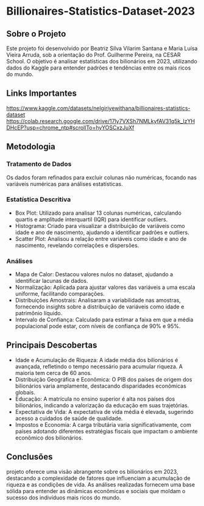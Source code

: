 # Billionaires-Statistics-Dataset-2023
## Sobre o Projeto
Este projeto foi desenvolvido por Beatriz Silva Vilarim Santana e Maria Luísa Vieira Arruda, sob a orientação do Prof. Guilherme Pereira, na CESAR School.
O objetivo é analisar estatísticas dos bilionários em 2023, utilizando dados do Kaggle para entender padrões e tendências entre os mais ricos do mundo.

## Links Importantes
https://www.kaggle.com/datasets/nelgiriyewithana/billionaires-statistics-dataset
https://colab.research.google.com/drive/17ly7VXSh7NMLkyfAV31q5k_lzYHDHcEP?usp=chrome_ntp#scrollTo=hyYOSCxzJuXf

## Metodologia
### Tratamento de Dados
Os dados foram refinados para excluir colunas não numéricas, focando nas variáveis numéricas para análises estatísticas.
### Estatística Descritiva
- Box Plot: Utilizado para analisar 13 colunas numéricas, calculando quartis e amplitude interquartil (IQR) para identificar outliers.
- Histograma: Criado para visualizar a distribuição de variáveis como idade e ano de nascimento, ajudando a identificar padrões e outliers.
- Scatter Plot: Analisou a relação entre variáveis como idade e ano de nascimento, revelando correlações e dispersões.

### Análises
- Mapa de Calor: Destacou valores nulos no dataset, ajudando a identificar lacunas de dados.
- Normalização: Aplicada para ajustar valores das variáveis a uma escala uniforme, facilitando comparações.
- Distribuições Amostrais: Analisaram a variabilidade nas amostras, fornecendo insights sobre a distribuição de variáveis como idade e patrimônio líquido.
- Intervalo de Confiança: Calculado para estimar a faixa em que a média populacional pode estar, com níveis de confiança de 90% e 95%.

## Principais Descobertas
- Idade e Acumulação de Riqueza: A idade média dos bilionários é avançada, refletindo o tempo necessário para acumular riqueza. A maioria tem cerca de 60 anos.
- Distribuição Geográfica e Econômica: O PIB dos países de origem dos bilionários varia amplamente, destacando disparidades econômicas globais.
- Educação: A matrícula no ensino superior é alta nos países dos bilionários, indicando a valorização da educação em suas trajetórias.
- Expectativa de Vida: A expectativa de vida média é elevada, sugerindo acesso a cuidados de saúde de qualidade.
- Impostos e Economia: A carga tributária varia significativamente, com países adotando diferentes estratégias fiscais que impactam o ambiente econômico dos bilionários.

## Conclusões
projeto oferece uma visão abrangente sobre os bilionários em 2023, destacando a complexidade de fatores que influenciam a acumulação de riqueza e as condições de vida. As análises realizadas fornecem uma base sólida para entender as dinâmicas econômicas e sociais que moldam o sucesso dos indivíduos mais ricos do mundo. 
